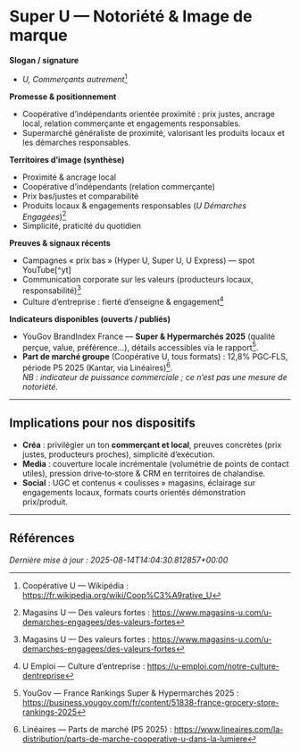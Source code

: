 # Super U — Notoriété & Image de marque

**Slogan / signature**
- *U, Commerçants autrement*[^wiki]

**Promesse & positionnement**
- Coopérative d’indépendants orientée proximité : prix justes, ancrage local, relation commerçante et engagements responsables.
- Supermarché généraliste de proximité, valorisant les produits locaux et les démarches responsables.

**Territoires d’image (synthèse)**
- Proximité & ancrage local
- Coopérative d’indépendants (relation commerçante)
- Prix bas/justes et comparabilité
- Produits locaux & engagements responsables (*U Démarches Engagées*)[^valeurs]
- Simplicité, praticité du quotidien

**Preuves & signaux récents**
- Campagnes « prix bas » (Hyper U, Super U, U Express) — spot YouTube[^yt]
- Communication corporate sur les valeurs (producteurs locaux, responsabilité)[^valeurs]
- Culture d’entreprise : fierté d’enseigne & engagement[^emploi]

**Indicateurs disponibles (ouverts / publiés)**
- YouGov BrandIndex France — **Super & Hypermarchés 2025** (qualité perçue, value, préférence…), détails accessibles via le rapport[^yougov].
- **Part de marché groupe** (Coopérative U, tous formats) : 12,8% PGC‑FLS, période P5 2025 (Kantar, via Linéaires)[^lineaires].  
  *NB : indicateur de puissance commerciale ; ce n’est pas une mesure de notoriété.*

---

## Implications pour nos dispositifs
- **Créa** : privilégier un ton **commerçant et local**, preuves concrètes (prix justes, producteurs proches), simplicité d’exécution.
- **Media** : couverture locale incrémentale (volumétrie de points de contact utiles), pression drive‑to‑store & CRM en territoires de chalandise.
- **Social** : UGC et contenus « coulisses » magasins, éclairage sur engagements locaux, formats courts orientés démonstration prix/produit.

---

## Références
[^wiki]: Coopérative U — Wikipédia : https://fr.wikipedia.org/wiki/Coop%C3%A9rative_U  
[^valeurs]: Magasins U — Des valeurs fortes : https://www.magasins-u.com/u-demarches-engagees/des-valeurs-fortes  
[^emploi]: U Emploi — Culture d’entreprise : https://u-emploi.com/notre-culture-dentreprise  
[^yougov]: YouGov — France Rankings Super & Hypermarchés 2025 : https://business.yougov.com/fr/content/51838-france-grocery-store-rankings-2025  
[^lineaires]: Linéaires — Parts de marché (P5 2025) : https://www.lineaires.com/la-distribution/parts-de-marche-cooperative-u-dans-la-lumiere

_Dernière mise à jour : 2025-08-14T14:04:30.812857+00:00_
